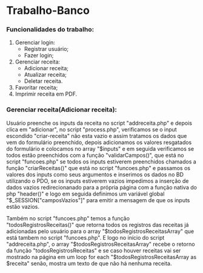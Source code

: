 # Trabalho-Banco

### Funcionalidades do trabalho:

1. Gerenciar login:
   - Registrar usuário;
   - Fazer login;
1. Gerenciar receita:
   - Adicionar receita;
   - Atualizar receita;
   - Deletar receita.
1. Favoritar receita;
1. Imprimir receita em PDF.

### Gerenciar receita(Adicionar receita):

Usuário preenche os inputs da receita no script "addreceita.php" e depois clica em "adicionar", no script "process.php", verificamos se o input escondido "criar-receita" não esta vazio e assim tratamos os dados que vem do formulário preenchido, depois adicionamos os valores resgatados do formulário e colocamos no array "$inputs" e em seguida verificamos se todos estão preenchidos com a função "validarCampos()", que está no script "funcoes.php" se todos os inputs estiverem preenchidos chamados a função "criarReceitas()" que está no script "funcoes.php" e passamos os valores dos inputs como seus argumentos e inserimos os dados no BD utilizando o PDO, se os inputs estiverem vazios impedimos a inserção de dados vazios redirecionanado para a própria página com a função nativa do php "header()" e logo em seguida definimos um variável global "$\_SESSION["camposVazios"]" para emitir a mensagem de que os inputs estão vazios.

Também no script "funcoes.php" temos a função "todosRegistrosReceitas()" que retorna todos os registros das receitas já adicionadas pelo usuário para o array "$todosRegistrosReceitasArray" que está tambem no script "funcoes.php". E logo no início do script "addreceita.php", o array "$todosRegistrosReceitasArray" recebe o retorno da função "todosRegistrosReceitas" e se caso houver receitas vai ser mostrado na página em um loop for each "$todosRegistrosReceitasArray as $receita" senão, mostra um texto de que não há nenhuma receita.
